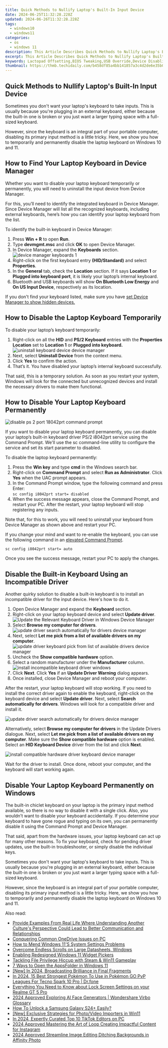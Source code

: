```yaml
---
title: Quick Methods to Nullify Laptop's Built-In Input Device
date: 2024-06-25T11:32:28.228Z
updated: 2024-06-26T11:32:28.228Z
tags:
  - windows10
  - windows11
categories:
  - os
  - windows 11
description: This Article Describes Quick Methods to Nullify Laptop's Built-In Input Device
excerpt: This Article Describes Quick Methods to Nullify Laptop's Built-In Input Device
keywords: Lactopad Offsetting,BIOS Tweaking,USB Override,Device Disabling,Hardware Switching,Laptop Keyboard Nullify,Input Method Erase
thumbnail: https://thmb.techidaily.com/b458df85a4bb141857a3c4d2de6e35b07f50e405e5e03af8173f938324bb194b.png
---
```


## Quick Methods to Nullify Laptop's Built-In Input Device

 Sometimes you don't want your laptop's keyboard to take inputs. This is usually because you're plugging in an external keyboard, either because the built-in one is broken or you just want a larger typing space with a full-sized keyboard.

 However, since the keyboard is an integral part of your portable computer, disabling its primary input method is a little tricky. Here, we show you how to temporarily and permanently disable the laptop keyboard on Windows 10 and 11\.

## How to Find Your Laptop Keyboard in Device Manager

 Whether you want to disable your laptop keyboard temporarily or permanently, you will need to uninstall the input device from Device Manager.

 For this, you’ll need to identify the integrated keyboard in Device Manager. Since Device Manager will list all the recognized keyboards, including external keyboards, here’s how you can identify your laptop keyboard from the list.

 To identify the built-in keyboard in Device Manager:

1. Press **Win + R** to open **Run**.
2. Type **devmgmt.msc** and click **OK** to open Device Manager.
3. In Device Manager, expand the **Keyboards** section.  
![device manager keyboards 1](https://static1.makeuseofimages.com/wordpress/wp-content/uploads/2022/07/device-manager-keyboards-1.jpg)
4. Right-click on the first keyboard entry **(HID/Standard)** and select **Properties**.
5. In the **General** tab, check the **Location** section. If it says **Location 1** or **Plugged into keyboard port**, it is likely your laptop’s internal keyboard.
6. Bluetooth and USB keyboards will show **On Bluetooth Low Energy** and **On US Input Device**, respectively as its location.

 If you don't find your keyboard listed, make sure you have [set Device Manager to show hidden devices.](https://www.makeuseof.com/view-hidden-devices-in-windows/)

## How to Disable the Laptop Keyboard Temporarily

 To disable your laptop’s keyboard temporarily:

1. Right-click on all the **HID** and **PS/2 Keyboard** entries with the **Properties Location** set to **Location 1** or **Plugged into keyboard.**  
![uninstall keyboard device device manager](https://static1.makeuseofimages.com/wordpress/wp-content/uploads/2022/07/uninstall-keyboard-device-device-manager.jpg)
2. Next, select **Uninstall Device** from the context menu.
3. Click **Yes** to confirm the action.
4. That’s it. You have disabled your laptop’s internal keyboard successfully.

 That said, this is a temporary solution. As soon as you restart your system, Windows will look for the connected but unrecognized devices and install the necessary drivers to make them functional.

## How to Disable Your Laptop Keyboard Permanently

![disable ps 2 port 18042prt command prompt](https://static1.makeuseofimages.com/wordpress/wp-content/uploads/2022/07/disable-ps-2-port-18042prt-command-prompt.jpg)

 If you want to disable your laptop keyboard permanently, you can disable your laptop’s built-in keyboard driver PS/2 i8042prt service using the Command Prompt. We'll use the sc command-line utility to configure the service and set its start parameter to disabled.

 To disable the laptop keyboard permanently:

1. Press the **Win key** and type **cmd** in the Windows search bar.
2. Right-click on **Command Prompt** and select **Run as Administrator**. Click **Yes** when the UAC prompt appears.
3. In the Command Prompt window, type the following command and press Enter:  
`sc config i8042prt start= disabled`
4. When the success message appears, close the Command Prompt, and restart your PC. After the restart, your laptop keyboard will stop registering any inputs.

 Note that, for this to work, you will need to uninstall your keyboard from Device Manager as shown above and restart your PC.

 If you change your mind and want to re-enable the keyboard, you can use the following command in an [elevated Command Prompt](https://www.makeuseof.com/windows-11-open-command-prompt/).

`sc config i8042prt start= auto`

 Once you see the success message, restart your PC to apply the changes.

## Disable the Built-in Keyboard Using an Incompatible Driver

 Another quirky solution to disable a built-in keyboard is to install an incompatible driver for the input device. Here's how to do it.

1. Open Device Manager and expand the **Keyboard** section.
2. Right-click on your laptop keyboard device and select **Update driver**.  
![Update the Relevant Keyboard Driver in Windows Device Manager](https://static1.makeuseofimages.com/wordpress/wp-content/uploads/2023/03/5-update-the-relevant-keyboard-driver-in-windows-device-manager.jpg)
3. Select **Browse my computer for drivers**.  
![update driver search automatically for drivers device manager](https://static1.makeuseofimages.com/wordpress/wp-content/uploads/2023/08/update-driver-search-automatically-for-drivers-device-manager.jpg)
4. Next, select **Let me pick from a list of available drivers on my computer**.  
![update driver keyboard pick from list of available drivers device manager](https://static1.makeuseofimages.com/wordpress/wp-content/uploads/2023/08/update-driver-keyboard-pick-from-list-of-available-drivers-device-manager.jpg)
5. Uncheck the **Show compatible hardware** option.
6. Select a random manufacturer under the **Manufacturer** column.  
![install incompatible keyboard driver windows](https://static1.makeuseofimages.com/wordpress/wp-content/uploads/2023/08/install-incompatible-keyboard-driver0windows.jpg)
7. Click **Next**. Click **Yes** if an **Update Driver Warning** dialog appears.
8. Once installed, close Device Manager and reboot your computer.

 After the restart, your laptop keyboard will stop working. If you need to install the correct driver again to enable the keyboard, right-click on the keyboard device and select **Update driver**. Next, select **Search automatically for drivers**. Windows will look for a compatible driver and install it.

![update driver search automatically for drivers device manager](https://static1.makeuseofimages.com/wordpress/wp-content/uploads/2023/08/update-driver-search-automatically-for-drivers-device-manager.jpg)

 Alternatively, select **Browse my computer for drivers** in the Update Drivers dialogue. Next, select **Let me pick from a list of available drivers on my computer**. Make sure the **Show compatible hardware** option is enabled. Select an **HID Keyboard Device** driver from the list and click **Next**.

![install compatible hardware driver keyboard device manager](https://static1.makeuseofimages.com/wordpress/wp-content/uploads/2023/08/install-compatible-hardware-driver-keyboard-device-manager.jpg)

 Wait for the driver to install. Once done, reboot your computer, and the keyboard will start working again.

## Disable Your Laptop Keyboard Permanently on Windows

 The built-in chiclet keyboard on your laptop is the primary input method available, so there is no way to disable it with a single click. Also, you wouldn’t want to disable your keyboard accidentally. If you determine your keyboard to have gone rogue and typing on its own, you can permanently disable it using the Command Prompt and Device Manager.

 That said, apart from the hardware issues, your laptop keyboard can act up for many other reasons. To fix your keyboard, check for pending driver updates, use the built-in troubleshooter, or simply disable the individual keys.

 Sometimes you don't want your laptop's keyboard to take inputs. This is usually because you're plugging in an external keyboard, either because the built-in one is broken or you just want a larger typing space with a full-sized keyboard.

 However, since the keyboard is an integral part of your portable computer, disabling its primary input method is a little tricky. Here, we show you how to temporarily and permanently disable the laptop keyboard on Windows 10 and 11\.

<span class="atpl-alsoreadstyle">Also read:</span>
<div><ul>
<li><a href="https://win11.techidaily.com/1719218034374-provide-examples-from-real-life-where-understanding-another-cultures-perspective-could-lead-to-better-communication-and-relationships/"><u>Provide Examples From Real Life Where Understanding Another Culture's Perspective Could Lead to Better Communication and Relationships</u></a></li>
<li><a href="https://win11.techidaily.com/conquering-common-onedrive-issues-on-pc/"><u>Conquering Common OneDrive Issues on PC</u></a></li>
<li><a href="https://win11.techidaily.com/how-to-mend-windows-11s-system-settings-problems/"><u>How to Mend Windows 11'S System Settings Problems</u></a></li>
<li><a href="https://win11.techidaily.com/overcome-endless-scrolls-on-large-datasheets-windows/"><u>Overcome Endless Scrolls on Large Datasheets, Windows</u></a></li>
<li><a href="https://win11.techidaily.com/enabling-redesigned-windows-11-widget-pickers/"><u>Enabling Redesigned Windows 11 Widget Pickers</u></a></li>
<li><a href="https://win11.techidaily.com/tackling-file-privilege-hiccup-with-steam-and-win11-gameplay/"><u>Tackling File Privilege Hiccup with Steam & Win11 Gameplay</u></a></li>
<li><a href="https://win11.techidaily.com/7-ways-to-open-the-appsfolder-in-windows-11/"><u>7 Ways to Open the AppsFolder in Windows 11</u></a></li>
<li><a href="https://facebook-video-footage.techidaily.com/new-in-2024-broadcasting-brilliance-in-final-fragments/"><u>[New] In 2024, Broadcasting Brilliance in Final Fragments</u></a></li>
<li><a href="https://android-pokemon-go.techidaily.com/in-2024-15-best-strongest-pokemon-to-use-in-pokemon-go-pvp-leagues-for-tecno-spark-10-pro-drfone-by-drfone-virtual-android/"><u>In 2024, 15 Best Strongest Pokémon To Use in Pokémon GO PvP Leagues For Tecno Spark 10 Pro | Dr.fone</u></a></li>
<li><a href="https://easy-unlock-android.techidaily.com/everything-you-need-to-know-about-lock-screen-settings-on-your-realme-gt-5-pro-by-drfone-android/"><u>Everything You Need to Know about Lock Screen Settings on your Realme GT 5 Pro</u></a></li>
<li><a href="https://ai-voice-clone.techidaily.com/2024-approved-exploring-ai-face-generators-wondershare-virbo-glossary/"><u>2024 Approved Exploring AI Face Generators | Wondershare Virbo Glossary</u></a></li>
<li><a href="https://android-unlock.techidaily.com/how-to-unlock-a-samsung-galaxy-s24plus-easily-by-drfone-android/"><u>How To Unlock a Samsung Galaxy S24+ Easily?</u></a></li>
<li><a href="https://some-techniques.techidaily.com/new-exclusive-strategies-for-photovideo-importers-in-win11/"><u>[New] Exclusive Strategies for Photo/Video Importers in Win11</u></a></li>
<li><a href="https://tiktok-video-recordings.techidaily.com/in-2024-expertly-curated-top-10-tiktok-editors-on-pc/"><u>In 2024, Expertly Curated Top 10 TikTok Editors on PC</u></a></li>
<li><a href="https://instagram-videos.techidaily.com/2024-approved-mastering-the-art-of-loop-creating-impactful-content-for-instagram/"><u>2024 Approved  Mastering the Art of Loop  Creating Impactful Content for Instagram</u></a></li>
<li><a href="https://some-skills.techidaily.com/2024-approved-streamline-image-editing-ditching-backgrounds-in-affinity-photo/"><u>2024 Approved  Streamline Image Editing  Ditching Backgrounds in Affinity Photo</u></a></li>
</ul></div>

<ins class="adsbygoogle"
      style="display:block"
      data-ad-client="ca-pub-7571918770474297"
      data-ad-slot="8358498916"
      data-ad-format="auto"
      data-full-width-responsive="true"></ins>